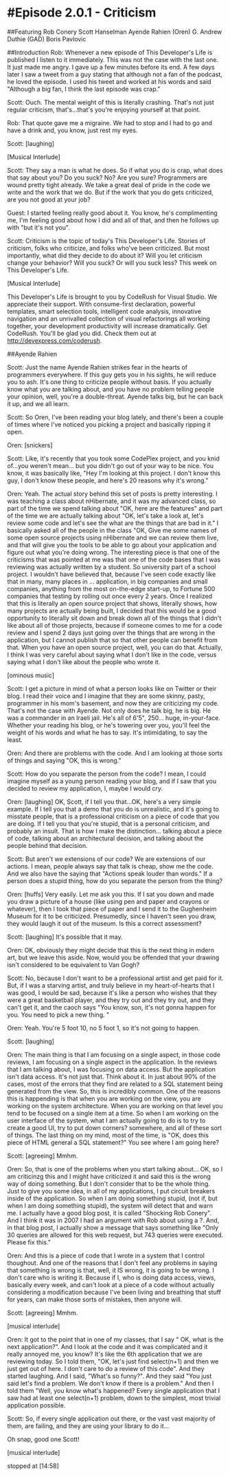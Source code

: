 #Episode 2.0.1 - Criticism
=========================
##Featuring
Rob Conery
Scott Hanselman
Ayende Rahien (Oren)
G. Andrew Duthie (GAD)
Boris Pavlovic

##Introduction
Rob: Whenever a new episode of This Developer's Life is published I listen to it immediately. This was not the case with the last one. It just made me angry. I gave up a few minutes before its end. A few days later I saw a tweet from a guy stating that although not a fan of the podcast, he loved the episode. I used his tweet and worked at his words and said "Although a big fan, I think the last episode was crap."

Scott: Ouch. The mental weight of this is literally crashing. That's not just regular criticism, that's...that's you're enjoying yourself at that point.

Rob: That quote gave me a migraine. We had to stop and I had to go and have a drink and, you know, just rest my eyes.

Scott: [laughing]

[Musical Interlude]

Scott: They say a man is what he does. So if what you do is crap, what does that say about you? Do you suck? No? Are you sure? Programmers are wound pretty tight already. We take a great deal of pride in the code we write and the work that we do. But if the work that you do gets criticized, are you not good at your job?

Guest: I started feeling really good about it. You know, he's complimenting me, I'm feeling good about how I did and all of that, and then he follows up with "but it's not you". 

Scott: Criticism is the topic of today's This Developer's Life. Stories of criticism, folks who criticize, and folks who've been criticized. But most importantly, what did they decide to do about it? Will you let criticism change your behavior? Will you suck? Or will you suck less? This week on This Developer's Life.

[Musical Interlude]

This Developer's Life is brought to you by CodeRush for Visual Studio. We appreciate their support. With consume-first declaration, powerful templates, smart selection tools, intelligent code analysis, innovative navigation and an unrivalled collection of visual refactorings all working together, your development productivity will increase dramatically. Get CodeRush. You'll be glad you did. Check them out at http://devexpress.com/coderush.

##Ayende Rahien

Scott: Just the name Ayende Rahien strikes fear in the hearts of programmers everywhere. If this guy gets you in his sights, he will reduce you to ash. It's one thing to criticize people without basis. If you actually know what you are talking about, and you have no problem telling people your opinion, well, you're a double-threat. Ayende talks big, but he can back it up, and we all learn.

Scott: So Oren, I've been reading your blog lately, and there's been a couple of times where I've noticed you picking a project and basically ripping it open.

Oren: [snickers]

Scott: Like, it's recently that you took some CodePlex project, and you knid of...you weren't mean... but you didn't go out of your way to be nice. You know, it was basically like, "Hey I'm looking at this project. I don't know this guy, I don't know these people, and here's 20 reasons why it's wrong."

Oren: Yeah. The actual story behind this set of posts is pretty interesting. I was teaching a class about nHibernate, and it was my advanced class, so part of the time we spend talking about "OK, here are the features" and part of the time we are actually talking about "OK, let's take a look at, let's review some code and let's see the what are the things that are bad in it." I basically asked all of the people in the class "OK, Give me some names of some open source projects using nHibernate and we can review them live, and that will give you the tools to be able to go about your application and figure out what you're doing wrong. The interesting piece is that one of the criticisms that was pointed at me was that one of the code bases that I was reviewing was actually written by a student. So university part of a school project.  I wouldn't have believed that, because I've seen code exactly like that in many, many places in ... application, in big companies and small companies, anything from the most on-the-edge start-up, to Fortune 500 companies that testing by rolling out once every 2 years. Once I realized that this is literally an open source project that shows, literally shows, how many projects are actually being built, I decided that this would be a good opportunity to literally sit down and break down all of the things that I didn't like about all of those projects, because if someone comes to me for a code review and I spend 2 days just going over the things that are wrong in the application, but I cannot publish that so that other people can benefit from that. When you have an open source project, well, you can do that. Actually, I think I was very careful about saying what I don't like in the code, versus saying what I don't like about the people who wrote it.      

[ominous music]


Scott: I get a picture in mind of what a person looks like on Twitter or their blog. I read their voice and I imagine that they are some skinny, pasty, programmer in his mom's basement, and now they are criticizing my code.  That's not the case with Ayende. Not only does he talk big, he is big.  He was a commander in an Iraeli jail. He's all of 6'5", 250... huge, in-your-face. Whether your reading his blog, or he's towering over you, you'll feel the weight of his words and what he has to say. It's intimidating, to say the least.    


Oren: And there are problems with the code. And I am looking at those sorts of things and saying "OK, this is wrong."

Scott: How do you separate the person from the code? I mean, I could imagine myself as a young person reading your blog, and if I saw that you decided to review my application, I, maybe I would cry. 

Oren: [laughing] OK, Scott, if I tell you that...OK, here's a very simple example. If I tell you that a demo that you do is unrealistic, and it's going to misstate people, that is a professional criticism on a piece of code that you are doing. If I tell you that you're stupid, that is a personal criticism, and probably an insult. That is how I make the distinction... talking about a piece of code, talking about an architectural decision, and talking about the people behind that decision.         


Scott: But aren't we extensions of our code? We are extensions of our actions. I mean, people always say that talk is cheap, show me the code. And we also have the saying that "Actions speak louder than words." If a person does a stupid thing, how do you separate the person from the thing?

Oren: [huffs] Very easily. Let me ask you this. If I sat you down and made you draw a picture of a house (like using pen and paper and crayons or whatever), then I took that piece of paper and I send it to the Gughenheim Museum for it to be criticized. Presumedly, since I haven't seen you draw, they would laugh it out of the museum. Is this a correct assessment?

Scott: [laughing] It's possible that it may.

Oren: OK, obviously they might decide that this is the next thing in mdern art, but we leave this aside. Now, would you be offended that your drawing isn't considered to be equivalent to Van Gogh?  

Scott: No, because I don't want to be a professional artist and get paid for it. But, if I was a starving artist, and truly believe in my heart-of-hearts that I was good, I would be sad, because it's like a person who wishes that they were a great basketball player, and they try out and they try out, and they can't get it, and the caoch says "You know, son, it's not gonna happen for you. You need to pick a new thing. "     

Oren: Yeah. You're 5 foot 10, no 5 foot 1, so it's not going to happen. 

Scott: [laughing]

Oren: The main thing is that I am focusing on a single aspect, in those code reviews, I am focusing on a single aspect in the application.  In the reviews that I am talking about, I was focusing on data access. But the application isn't data access. It's not just that. Think about it. In just about 90% of the cases, most of the errors that they find are related to a SQL statement being generated from the view. So, this is incredibly common. One of the reasons this is happending is that when you are working on the view, you are working on the system architecture. When you are working on that level you tend to be focused on a single item at a time. So when I am working on the user interface of the system, what I am actually going to do is to try to create a good UI, try to put down corners? somewhere, and all of these sort of things. The last thing on my mind, most of the time, is "OK, does this piece of HTML general a SQL statement?"   You see where I am going here?

Scott: [agreeing] Mmhm.

Oren: So, that is one of the problems when you start talking about... OK, so I am criticinzg this and I might have criticized it and said this is the wrong way of doing something. But I don't consider that to be the whole thing. Just to give you some idea, in all of my applications, I put circuit breakers inside of the application. So when I am doing something stupid, (not if, but when I am doing something stupid), the system will detect that and warn me. I actually have a good blog post, it is called "Shocking Rob Conery". And I think it was in 2007 I had an argument with Rob about using a ?. And, in that blog post, I actually show a message that says something like "Only 30 queries are allowed for this web request, but 743 queries were executed. Please fix this."       

Oren: And this is a piece of code that I wrote in a system that I control thoughout. And one of the reasons that I don't feel any problems in saying that something is wrong is that, well, it IS wrong, it is going to be wrong. I don't care who is writing it. Because if I, who is doing data access, views, basically every week, and can't look at a piece of a code without actually considering a modification because I've been living and breathing that stuff for years, can make those sorts of mistakes, then anyone will.

Scott: [agreeing] Mmhm.


[musical interlude]

Oren: It got to the point that in one of my classes, that I say " OK, what is the next application?". And I look at the code and it was complicated and it really annoyed me, you know? It's like the 6th application that we are reviewing today. So I told them, "OK, let's just find select(n+1) and then we just get out of here. I don't care to do a review of this code". And they started laughing. And I said, "What's so funny?". And they said "You just said let's find a problem. We don't know if there is a problem." And then I told them "Well, you know what's happened? Every single application that I saw had at least one select(n+1) problem, down to the simplest, most trivial application possible.  

Scott: So, if every single application out there, or the vast vast majority of them, are failing, and they are using your library to do it...

Oh snap, good one Scott!


[musical interlude]

stopped at [14:58]










